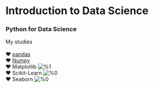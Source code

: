 # Introduction to Data Science
### Python for Data Science
My studies <br/><br/>
:hearts: [pandas](https://github.com/sucremad/IntroDataScience/tree/main/pandas) <br/>
:hearts: [Numpy](https://github.com/sucremad/IntroDataScience/tree/main/NumPy) </t>   <br/>
:hearts: Matplotlib  </t> ![%1](https://progress-bar.dev/0) <br/>
:hearts: Scikit-Learn  </t> ![%0](https://progress-bar.dev/0) <br/>
:hearts: Seaborn  </t> ![%0](https://progress-bar.dev/0) <br/>

